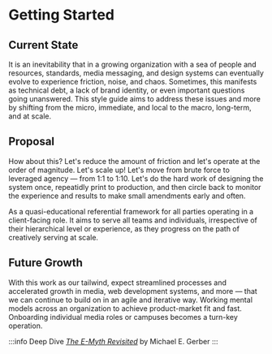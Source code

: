 # Getting Started

## Current State
It is an inevitability that in a growing organization with a sea of people and resources, standards, media messaging, and design systems can eventually evolve to experience friction, noise, and chaos. Sometimes, this manifests as technical debt, a lack of brand identity, or even important questions going unanswered. This style guide aims to address these issues and more by shifting from the micro, immediate, and local to the macro, long-term, and at scale.

## Proposal
How about this? Let's reduce the amount of friction and let's operate at the order of magnitude. Let's scale up! Let's move from brute force to leveraged agency — from 1:1 to 1:10. Let's do the hard work of designing the system once, repeatidly print to production, and then circle back to monitor the experience and results to make small amendments early and often.

As a quasi-educational referential framework for all parties operating in a client-facing role. It aims to serve all teams and individuals, irrespective of their hierarchical level or experience, as they progress on the path of creatively serving at scale.

## Future Growth
With this work as our tailwind, expect streamlined processes and accelerated growth in media, web development systems, and more — that we can continue to build on in an agile and iterative way. Working mental models across an organization to achieve product-market fit and fast. Onboarding individual media roles or campuses becomes a turn-key operation.


:::info Deep Dive
[*The E-Myth Revisited*](https://www.amazon.com/Myth-Revisited-Businesses-published-HarperCollins/dp/B00E27YS0A/ref=asc_df_B00E27YS0A/?tag=hyprod-20&linkCode=df0&hvadid=652428941998&hvpos=&hvnetw=g&hvrand=2110273813025423162&hvpone=&hvptwo=&hvqmt=&hvdev=c&hvdvcmdl=&hvlocint=&hvlocphy=9027720&hvtargid=pla-299055327482&psc=1&mcid=e0c56f5f28ce30179d43a3d7174f569e) by Michael E. Gerber
:::